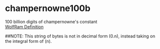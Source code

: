 # champernowne100b
100 billion digits of champernowne's constant\
[WolfRam Definition](https://mathworld.wolfram.com/ChampernowneConstant.html)

##NOTE: This string of bytes is not in decimal form (0.n), instead taking on the integral form of (n).
